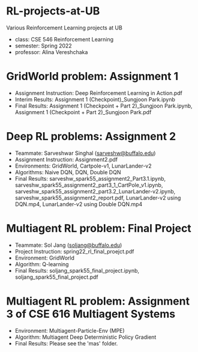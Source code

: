 # RL-projects-at-UB
Various Reinforcement Learning projects at UB
- class: CSE 546 Reinforcement Learning
- semester: Spring 2022
- professor: Alina Vereshchaka

# GridWorld problem: Assignment 1
- Assignment Instruction: Deep Reinforcement Learning in Action.pdf
- Interim Results: Assignment 1 (Checkpoint)_Sungjoon Park.ipynb
- Final Results: Assignment 1 (Checkpoint + Part 2)_Sungjoon Park.ipynb, Assignment 1 (Checkpoint + Part 2)_Sungjoon Park.pdf

# Deep RL problems: Assignment 2
- Teammate: Sarveshwar Singhal (sarveshw@buffalo.edu)
- Assignment Instruction: Assignment2.pdf
- Environments: GridWorld, Cartpole-v1, LunarLander-v2
- Algorithms: Naive DQN, DQN, Double DQN
- Final Results: sarveshw_spark55_assignment2_Part3.1.ipynb, sarveshw_spark55_assignment2_part3_1_CartPole_v1.ipynb, sarveshw_spark55_assignment2_part3.2_LunarLander-v2.ipynb, sarveshw_spark55_assignment2_report.pdf, LunarLander-v2 using DQN.mp4, LunarLander-v2 using Double DQN.mp4

# Multiagent RL problem: Final Project
- Teammate: Sol Jang (soljang@buffalo.edu)
- Project Instruction: spring22_rl_final_proejct.pdf
- Environment: GridWorld
- Algorithm: Q-learning
- Final Results: soljang_spark55_final_project.ipynb, soljang_spark55_final_project.pdf

# Multiagent RL problem: Assignment 3 of CSE 616 Multiagent Systems
- Environment: Multiagent-Particle-Env (MPE)
- Algorithm: Multiagent Deep Deterministic Policy Gradient
- Final Results: Please see the 'mas' folder.
